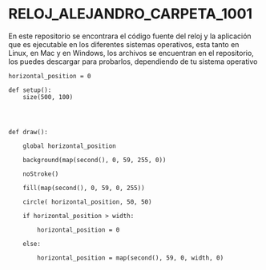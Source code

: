 # RELOJ_ALEJANDRO_CARPETA_1001
En este repositorio se encontrara el código fuente del reloj y la aplicación que es ejecutable en los diferentes sistemas operativos, esta tanto en Linux, en Mac y en Windows, los archivos se encuentran en el repositorio, los puedes descargar para probarlos, dependiendo de tu sistema operativo




    horizontal_position = 0

    def setup():
        size(500, 100)




    def draw():

        global horizontal_position
    
        background(map(second(), 0, 59, 255, 0))
    
        noStroke()
        
        fill(map(second(), 0, 59, 0, 255))
    
        circle( horizontal_position, 50, 50)
    
        if horizontal_position > width:
    
            horizontal_position = 0
    
        else:
    
            horizontal_position = map(second(), 59, 0, width, 0)


